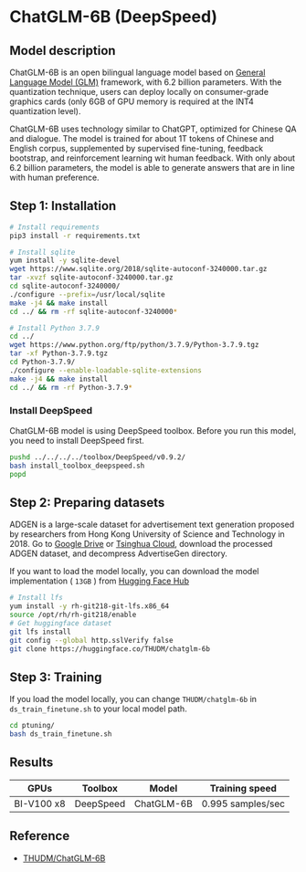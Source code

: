 # ChatGLM-6B (DeepSpeed)

## Model description

ChatGLM-6B is an open bilingual language model based on [General Language Model (GLM)](https://github.com/THUDM/GLM)
framework, with 6.2 billion parameters. With the quantization technique, users can deploy locally on consumer-grade
graphics cards (only 6GB of GPU memory is required at the INT4 quantization level).

ChatGLM-6B uses technology similar to ChatGPT, optimized for Chinese QA and dialogue. The model is trained for about 1T
tokens of Chinese and English corpus, supplemented by supervised fine-tuning, feedback bootstrap, and reinforcement
learning wit human feedback. With only about 6.2 billion parameters, the model is able to generate answers that are in
line with human preference.

## Step 1: Installation

```sh
# Install requirements
pip3 install -r requirements.txt

# Install sqlite
yum install -y sqlite-devel
wget https://www.sqlite.org/2018/sqlite-autoconf-3240000.tar.gz
tar -xvzf sqlite-autoconf-3240000.tar.gz
cd sqlite-autoconf-3240000/
./configure --prefix=/usr/local/sqlite
make -j4 && make install
cd ../ && rm -rf sqlite-autoconf-3240000*

# Install Python 3.7.9
cd ../
wget https://www.python.org/ftp/python/3.7.9/Python-3.7.9.tgz
tar -xf Python-3.7.9.tgz
cd Python-3.7.9/
./configure --enable-loadable-sqlite-extensions
make -j4 && make install
cd ../ && rm -rf Python-3.7.9*
```

### Install DeepSpeed

ChatGLM-6B model is using DeepSpeed toolbox. Before you run this model, you need to install DeepSpeed first.

```sh
pushd ../../../../toolbox/DeepSpeed/v0.9.2/
bash install_toolbox_deepspeed.sh
popd
```

## Step 2: Preparing datasets

ADGEN is a large-scale dataset for advertisement text generation proposed by researchers from Hong Kong University of
Science and Technology in 2018. Go to [Google
Drive](https://drive.google.com/file/d/13_vf0xRTQsyneRKdD1bZIr93vBGOczrk/view?usp=sharing) or [Tsinghua
Cloud](https://cloud.tsinghua.edu.cn/f/b3f119a008264b1cabd1/?dl=1), download the processed ADGEN dataset, and decompress
AdvertiseGen directory.

If you want to load the model locally, you can download the model implementation ( `13GB` ) from [Hugging Face
Hub](https://huggingface.co/THUDM/chatglm-6b)

```sh
# Install lfs
yum install -y rh-git218-git-lfs.x86_64
source /opt/rh/rh-git218/enable
# Get huggingface dataset
git lfs install
git config --global http.sslVerify false
git clone https://huggingface.co/THUDM/chatglm-6b
```

## Step 3: Training

If you load the model locally, you can change `THUDM/chatglm-6b` in `ds_train_finetune.sh` to your local model path.

```sh
cd ptuning/
bash ds_train_finetune.sh
```

## Results

| GPUs       | Toolbox   | Model      | Training speed    |
|------------|-----------|------------|-------------------|
| BI-V100 x8 | DeepSpeed | ChatGLM-6B | 0.995 samples/sec |

## Reference

- [THUDM/ChatGLM-6B](https://github.com/THUDM/ChatGLM-6B)
